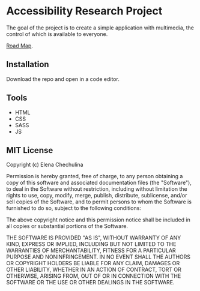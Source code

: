 # Accessibility Research Project

The goal of the project is to create a simple application with multimedia, the control of which is available to everyone.

[Road Map](https://docs.google.com/document/d/1r7w8vN1A72XyETHvh47ujuNAKmqjLab3Jrh7F09roV0/edit?usp=sharing).

## Installation
Download the repo and open in a code editor.

## Tools
* HTML
* CSS
* SASS
* JS

## MIT License

Copyright (c) Elena Chechulina

Permission is hereby granted, free of charge, to any person obtaining a copy of this software and associated documentation files (the "Software"), to deal in the Software without restriction, including without limitation the rights to use, copy, modify, merge, publish, distribute, sublicense, and/or sell copies of the Software, and to permit persons to whom the Software is furnished to do so, subject to the following conditions:

The above copyright notice and this permission notice shall be included in all copies or substantial portions of the Software.

THE SOFTWARE IS PROVIDED "AS IS", WITHOUT WARRANTY OF ANY KIND, EXPRESS OR IMPLIED, INCLUDING BUT NOT LIMITED TO THE WARRANTIES OF MERCHANTABILITY, FITNESS FOR A PARTICULAR PURPOSE AND NONINFRINGEMENT. IN NO EVENT SHALL THE AUTHORS OR COPYRIGHT HOLDERS BE LIABLE FOR ANY CLAIM, DAMAGES OR OTHER LIABILITY, WHETHER IN AN ACTION OF CONTRACT, TORT OR OTHERWISE, ARISING FROM, OUT OF OR IN CONNECTION WITH THE SOFTWARE OR THE USE OR OTHER DEALINGS IN THE SOFTWARE.
